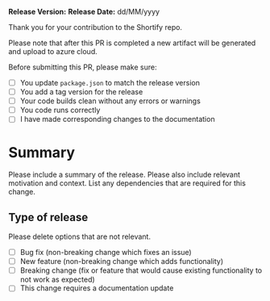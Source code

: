 **Release Version:**
**Release Date:** dd/MM/yyyy

Thank you for your contribution to the Shortify repo.

Please note that after this PR is completed a new artifact will be generated and upload to azure cloud.

Before submitting this PR, please make sure:

-   [ ] You update `package.json` to match the release version
-   [ ] You add a tag version for the release
-   [ ] Your code builds clean without any errors or warnings
-   [ ] You code runs correctly
-   [ ] I have made corresponding changes to the documentation

# Summary

Please include a summary of the release. Please also include relevant motivation and context. List any dependencies that are required for this change.

## Type of release

Please delete options that are not relevant.

-   [ ] Bug fix (non-breaking change which fixes an issue)
-   [ ] New feature (non-breaking change which adds functionality)
-   [ ] Breaking change (fix or feature that would cause existing functionality to not work as expected)
-   [ ] This change requires a documentation update
